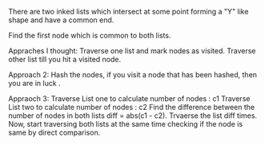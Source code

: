 There are two inked lists which intersect at some point forming a "Y" like shape and have a common end. 

Find the first node which is common to both lists. 

Appraches I thought: Traverse one list and mark nodes as visited. Traverse other list till you hit a visited node. 

Approach 2: Hash the nodes, if you visit a node that has been hashed, then you are in luck . 

Appraoch 3: Traverse List one to calculate number of nodes : c1
            Traverse List two to calculate number of nodes : c2
            Find the difference between the number of nodes in both lists 
            diff = abs(c1 - c2).
            Trvaerse the list diff times. 
            Now, start traversing both lists at the same time checking if the node is same by direct comparison. 


